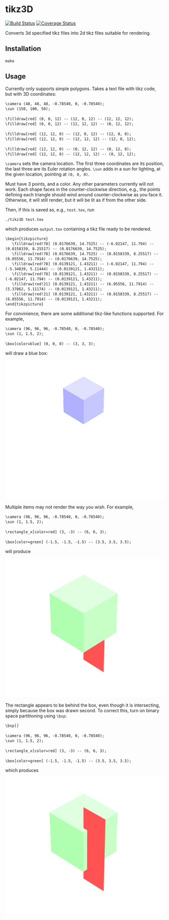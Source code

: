 # tikz3D

[![Build Status](https://travis-ci.org/njanetos/tikz3d.svg?branch=master)](https://travis-ci.org/njanetos/tikz3d)
[![Coverage Status](https://coveralls.io/repos/njanetos/tikz3d/badge.svg?branch=master&service=github)](https://coveralls.io/github/njanetos/tikz3d?branch=master)

Converts 3d specified tikz files into 2d tikz files suitable for rendering.

## Installation

```
make
```

## Usage

Currently only supports simple polygons. Takes a text file with tikz code, but with 3D coordinates:

```
\camera (48, 48, 48, -0.78540, 0, -0.78540);
\sun (150, 100, 50);

\filldraw[red] (0, 0, 12) -- (12, 0, 12) -- (12, 12, 12);
\filldraw[red] (0, 0, 12) -- (12, 12, 12) -- (0, 12, 12);

\filldraw[red] (12, 12, 0) -- (12, 0, 12) -- (12, 0, 0);
\filldraw[red] (12, 12, 0) -- (12, 12, 12) -- (12, 0, 12);

\filldraw[red] (12, 12, 0) -- (0, 12, 12) -- (0, 12, 0);
\filldraw[red] (12, 12, 0) -- (12, 12, 12) -- (0, 12, 12);
```

`\camera` sets the camera location. The first three coordinates are its position, the last three are its Euler rotation angles. `\sun` adds in a sun for lighting, at the given location, pointing at `(0, 0, 0)`.

Must have 3 points, and a color. Any other parameters currently will not work. Each shape faces in the counter-clockwise direction, e.g., the points defining each triangle should wind around counter-clockwise as you face it. Otherwise, it will still render, but it will be lit as if from the other side.

Then, if this is saved as, e.g., `test.tex`, run

```
./tikz3D test.tex
```

which produces `output.tex` containing a tikz file ready to be rendered.

```
\begin{tikzpicture}
   \filldraw[red!78] (0.0176639, 14.7525) -- (-6.02147, 11.794) -- (0.0158339, 8.25517) -- (0.0176639, 14.7525);
   \filldraw[red!78] (0.0176639, 14.7525) -- (0.0158339, 8.25517) -- (6.05556, 11.7914) -- (0.0176639, 14.7525);
   \filldraw[red!78] (0.0139121, 1.43211) -- (-6.02147, 11.794) -- (-5.34839, 5.11444) -- (0.0139121, 1.43211);
   \filldraw[red!78] (0.0139121, 1.43211) -- (0.0158339, 8.25517) -- (-6.02147, 11.794) -- (0.0139121, 1.43211);
   \filldraw[red!21] (0.0139121, 1.43211) -- (6.05556, 11.7914) -- (5.37862, 5.11174) -- (0.0139121, 1.43211);
   \filldraw[red!21] (0.0139121, 1.43211) -- (0.0158339, 8.25517) -- (6.05556, 11.7914) -- (0.0139121, 1.43211);
\end{tikzpicture}
```

For convinience, there are some additional tikz-like functions supported. For example,

```
\camera (96, 96, 96, -0.78540, 0, -0.78540);
\sun (1, 1.5, 2);

\box[color=blue] (0, 0, 0) -- (3, 3, 3);
```

will draw a blue box:

[!["Blue box."](https://github.com/njanetos/tikz3d/raw/master/example.png)](https://github.com/njanetos/tikz3d/raw/master/example.png)

Multiple items may not render the way you wish. For example,

```
\camera (96, 96, 96, -0.78540, 0, -0.78540);
\sun (1, 1.5, 2);

\rectangle_x[color=red] (3, -3) -- (6, 6, 3);

\box[color=green] (-1.5, -1.5, -1.5) -- (3.5, 3.5, 3.5);
```
will produce

[!["Broken."](https://github.com/njanetos/tikz3d/raw/master/example_no_bsp.png)](https://github.com/njanetos/tikz3d/raw/master/example_no_bsp.png)

The rectangle appears to be behind the box, even though it is intersecting, simply because the box was drawn second. To correct this, turn on binary space partitioning using `\bsp`:

```
\bsp[]

\camera (96, 96, 96, -0.78540, 0, -0.78540);
\sun (1, 1.5, 2);

\rectangle_x[color=red] (3, -3) -- (6, 6, 3);

\box[color=green] (-1.5, -1.5, -1.5) -- (3.5, 3.5, 3.5);
```

which produces

[!["Fixed."](https://github.com/njanetos/tikz3d/raw/master/example_bsp.png)](https://github.com/njanetos/tikz3d/raw/master/example_bsp.png)
